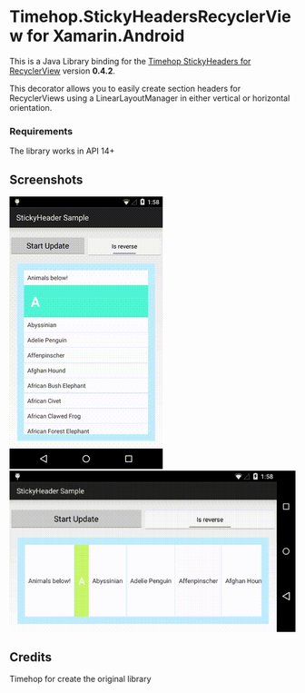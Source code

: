 # Timehop.StickyHeadersRecyclerView for Xamarin.Android

This is a Java Library binding for the [Timehop StickyHeaders for RecyclerView](https://github.com/timehop/sticky-headers-recyclerview)  version **0.4.2**.

This decorator allows you to easily create section headers for RecyclerViews using a LinearLayoutManager in either vertical or horizontal orientation.

### Requirements
The library works in API 14+

## Screenshots
![Stickyheader](/screenshots/sticky.gif) 
![StickyHeader Landscape](/screenshots/sticky_l.gif)

## Credits
Timehop for create the original library
